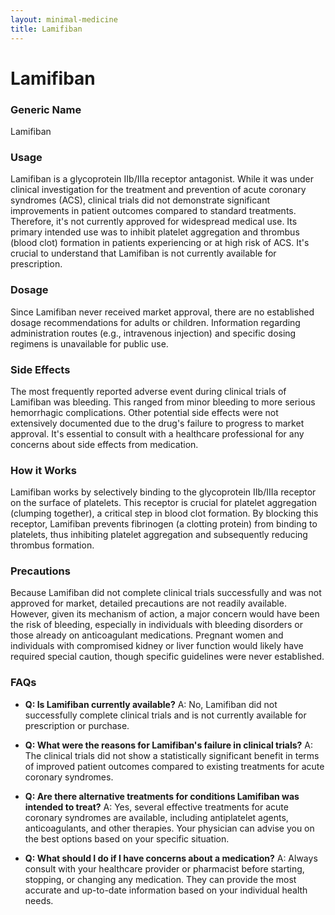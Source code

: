 ```yaml
---
layout: minimal-medicine
title: Lamifiban
---
```


# Lamifiban
### Generic Name
Lamifiban

### Usage
Lamifiban is a glycoprotein IIb/IIIa receptor antagonist.  While it was under clinical investigation for the treatment and prevention of acute coronary syndromes (ACS),  clinical trials did not demonstrate significant improvements in patient outcomes compared to standard treatments. Therefore, it's not currently approved for widespread medical use.  Its primary intended use was to inhibit platelet aggregation and thrombus (blood clot) formation in patients experiencing or at high risk of ACS.  It's crucial to understand that Lamifiban is not currently available for prescription.

### Dosage
Since Lamifiban never received market approval, there are no established dosage recommendations for adults or children.  Information regarding administration routes (e.g., intravenous injection) and specific dosing regimens is unavailable for public use.

### Side Effects
The most frequently reported adverse event during clinical trials of Lamifiban was bleeding. This ranged from minor bleeding to more serious hemorrhagic complications.  Other potential side effects were not extensively documented due to the drug's failure to progress to market approval.  It's essential to consult with a healthcare professional for any concerns about side effects from medication.

### How it Works
Lamifiban works by selectively binding to the glycoprotein IIb/IIIa receptor on the surface of platelets.  This receptor is crucial for platelet aggregation (clumping together), a critical step in blood clot formation. By blocking this receptor, Lamifiban prevents fibrinogen (a clotting protein) from binding to platelets, thus inhibiting platelet aggregation and subsequently reducing thrombus formation.

### Precautions
Because Lamifiban did not complete clinical trials successfully and was not approved for market, detailed precautions are not readily available. However, given its mechanism of action,  a major concern would have been the risk of bleeding, especially in individuals with bleeding disorders or those already on anticoagulant medications.  Pregnant women and individuals with compromised kidney or liver function would likely have required special caution, though specific guidelines were never established.

### FAQs

* **Q: Is Lamifiban currently available?**  A: No, Lamifiban did not successfully complete clinical trials and is not currently available for prescription or purchase.

* **Q: What were the reasons for Lamifiban's failure in clinical trials?** A:  The clinical trials did not show a statistically significant benefit in terms of improved patient outcomes compared to existing treatments for acute coronary syndromes.

* **Q: Are there alternative treatments for conditions Lamifiban was intended to treat?** A: Yes, several effective treatments for acute coronary syndromes are available, including antiplatelet agents, anticoagulants, and other therapies.  Your physician can advise you on the best options based on your specific situation.

* **Q: What should I do if I have concerns about a medication?** A: Always consult with your healthcare provider or pharmacist before starting, stopping, or changing any medication.  They can provide the most accurate and up-to-date information based on your individual health needs.
